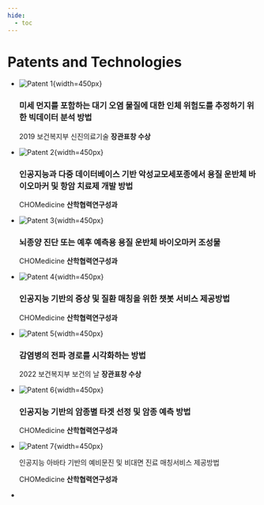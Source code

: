```yaml
---
hide:
  - toc
---
```


# Patents and Technologies

<div class="grid cards" markdown>

-   ![Patent 1](assets/patent_1.png){width=450px}

    ### 미세 먼지를 포함하는 대기 오염 물질에 대한 인체 위험도를 추정하기 위한 빅데이터 분석 방법

    2019 보건복지부 신진의료기술 **장관표창 수상**

-   ![Patent 2](assets/patent_2.png){width=450px}

    ### 인공지능과 다중 데이터베이스 기반 악성교모세포종에서 용질 운반체 바이오마커 및 항암 치료제 개발 방법

    CHOMedicine **산학협력연구성과**

-   ![Patent 3](assets/patent_3.png){width=450px}

    ### 뇌종양 진단 또는 예후 예측용 용질 운반체 바이오마커 조성물

    CHOMedicine **산학협력연구성과**

-   ![Patent 4](assets/patent_4.png){width=450px}

    ### 인공지능 기반의 증상 및 질환 매칭을 위한 챗봇 서비스 제공방법

    CHOMedicine **산학협력연구성과**

-   ![Patent 5](assets/patent_5.gif){width=450px}

    ### 감염병의 전파 경로를 시각화하는 방법

    2022 보건복지부 보건의 날 **장관표창 수상**

-   ![Patent 6](assets/patent_6.png){width=450px}

    ### 인공지능 기반의 암종별 타겟 선정 및 암종 예측 방법

    CHOMedicine **산학협력연구성과**

-   ![Patent 7](assets/patent_7.png){width=450px}

    인공지능 아바타 기반의 예비문진 및 비대면 진료 매칭서비스 제공방법

    CHOMedicine **산학협력연구성과**

- 

</div>


